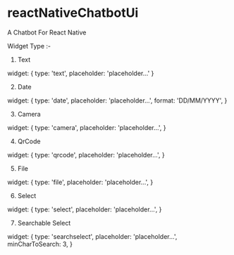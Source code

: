 # reactNativeChatbotUi
A Chatbot For React Native

Widget Type :-

1. Text

widget: {
  type: 'text',
  placeholder: 'placeholder...'
}

2. Date

widget: {
  type: 'date',
  placeholder: 'placeholder...',
  format: 'DD/MM/YYYY',
}

3. Camera

widget: {
  type: 'camera',
  placeholder: 'placeholder...',
}

4. QrCode

widget: {
  type: 'qrcode',
  placeholder: 'placeholder...',
}

5. File

widget: {
  type: 'file',
  placeholder: 'placeholder...',
}

6. Select

widget: {
  type: 'select',
  placeholder: 'placeholder...',
}

7. Searchable Select

widget: {
  type: 'searchselect',
  placeholder: 'placeholder...',
  minCharToSearch: 3,
}

